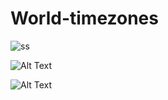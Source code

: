 # World-timezones

![ss](https://imgur.com/HXbi76T.png)

![Alt Text](https://imgur.com/nl8oNZs.png)

![Alt Text](https://imgur.com/mkq0dE1.png)

